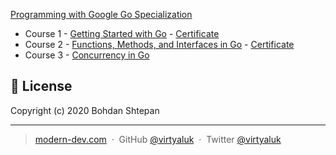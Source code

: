 [Programming with Google Go Specialization](https://www.coursera.org/specializations/google-golang)
- Course 1 - [Getting Started with Go](https://www.coursera.org/learn/golang-getting-started) - [Certificate](https://www.coursera.org/account/accomplishments/verify/9XGJZ9842NWN)
- Course 2 - [Functions, Methods, and Interfaces in Go](https://www.coursera.org/learn/golang-functions-methods) - [Certificate](https://www.coursera.org/account/accomplishments/verify/GWXD8YN4WUNL)
- Course 3 - [Concurrency in Go](https://www.coursera.org/learn/golang-concurrency)


## :green_book: License

Copyright (c) 2020 Bohdan Shtepan

---

> [modern-dev.com](http://modern-dev.com) &nbsp;&middot;&nbsp;
> GitHub [@virtyaluk](https://github.com/virtyaluk) &nbsp;&middot;&nbsp;
> Twitter [@virtyaluk](https://twitter.com/virtyaluk)
